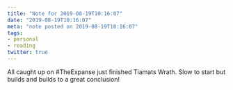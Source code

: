 ```yaml
---
title: "Note for 2019-08-19T10:16:07"
date: "2019-08-19T10:16:07"
meta: "note posted on 2019-08-19T10:16:07"
tags:
- personal
- reading
twitter: true
---
```

All caught up on #TheExpanse just finished Tiamats Wrath. Slow to start but builds and builds to a great conclusion!
